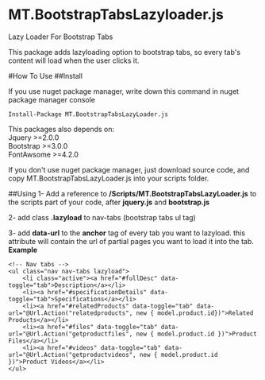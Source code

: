 # MT.BootstrapTabsLazyloader.js
Lazy Loader For Bootstrap Tabs

This package adds lazyloading option to bootstrap tabs, so every tab's content will load when the user clicks it.


#How To Use
##Install

If you use nuget package manager, write down this command in nuget package manager console

<code>Install-Package MT.BootstrapTabsLazyLoader.js</code>

This packages also depends on: <br />
Jquery >=2.0.0<br />
Bootstrap >=3.0.0<br />
FontAwsome >=4.2.0<br />

If you don't use nuget package manager, just download source code, and copy MT.BootstrapTabsLazyLoader.js into your scripts folder.


##Using
1- Add a reference to **/Scripts/MT.BootstrapTabsLazyLoader.js** to the scripts part of your code, after **jquery.js** and **bootstrap.js**

2- add class **.lazyload** to nav-tabs (bootstrap tabs ul tag)

3- add **data-url** to the **anchor** tag of every tab you want to lazyload. this attribute will contain the url of partial pages you want to load it into the tab.
**Example**

    
    <!-- Nav tabs -->
    <ul class="nav nav-tabs lazyload">
        <li class="active"><a href="#fullDesc" data-toggle="tab">Description</a></li>
        <li><a href="#specificationDetails" data-toggle="tab">Specifications</a></li>
        <li><a href="#relatedProducts" data-toggle="tab" data-url="@Url.Action("relatedproducts", new { model.product.id})">Related Products</a></li>
        <li><a href="#files" data-toggle="tab" data-url="@Url.Action("getproductfiles", new { model.product.id })">Product Files</a></li>
        <li><a href="#videos" data-toggle="tab" data-url="@Url.Action("getproductvideos", new { model.product.id })">Product Videos</a></li>
    </ul>
    
